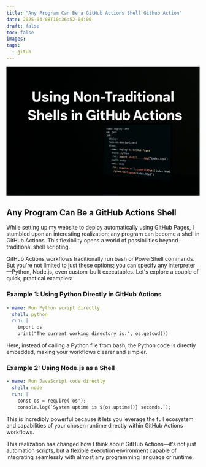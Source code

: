 ```yaml
---
title: "Any Program Can Be a GitHub Actions Shell Github Action"
date: 2025-04-08T10:36:52-04:00
draft: false
toc: false
images:
tags:
  - gitub
---
```

<div style="text-align: center;">
  <img src="../../static/blog_post_2.png" alt="Blog Post Image" />
</div>

## Any Program Can Be a GitHub Actions Shell

While setting up my website to deploy automatically using GitHub Pages, I stumbled upon an interesting realization: any program can become a shell in GitHub Actions. This flexibility opens a world of possibilities beyond traditional shell scripting.

GitHub Actions workflows traditionally run bash or PowerShell commands. But you're not limited to just these options; you can specify any interpreter—Python, Node.js, even custom-built executables. Let's explore a couple of quick, practical examples:

### Example 1: Using Python Directly in GitHub Actions
```yaml
- name: Run Python script directly
  shell: python
  run: |
    import os
    print("The current working directory is:", os.getcwd())
```

Here, instead of calling a Python file from bash, the Python code is directly embedded, making your workflows clearer and simpler.

### Example 2: Using Node.js as a Shell
```yaml
- name: Run JavaScript code directly
  shell: node
  run: |
    const os = require('os');
    console.log(`System uptime is ${os.uptime()} seconds.`);
```

This is incredibly powerful because it lets you leverage the full ecosystem and capabilities of your chosen runtime directly within GitHub Actions workflows.

This realization has changed how I think about GitHub Actions—it’s not just automation scripts, but a flexible execution environment capable of integrating seamlessly with almost any programming language or runtime.

